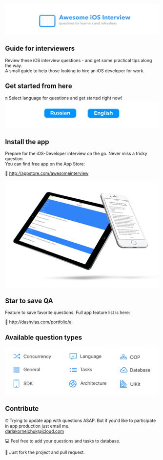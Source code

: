 
<img src="Resources/Main.png">

## Guide for interviewers
Review these iOS interview questions - and get some practical tips along the way.  
A small guide to help those looking to hire an iOS developer for work.

## Get started from here
🔛 Select language for questions and get started right now!  
<a href="Resources/Russian.md"><img src="Resources/Artboard-filled-left.png" width=50%></a><a href="Resources/English.md"><img src="Resources/Artboard-filled-right.png" width=50%></a>

## Install the app  
Prepare for the iOS-Developer interview on the go. Never miss a tricky question.  
You can find free app on the App Store: 

📲 http://appstore.com/awesomeinterview  
<p align="center"><img src="Resources/Devices.jpg"></p>

## Star to save QA
Feature to save favorite questions. Full app feature list is here:  

🌟 http://dashvlas.com/portfolio/ai

## Available question types
<p align="center"><img src="Resources/Available QA types.png"></p>

## Contribute
⏰ Trying to update app with questions ASAP. But if you'd like to participate in app production just email me.  
   dariakorneichuk@icloud.com

💻 Feel free to add your questions and tasks to database.

🚀 Just fork the project and pull request.

